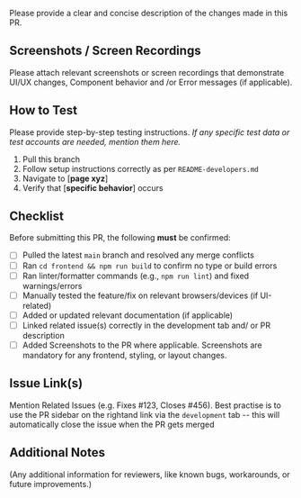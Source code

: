Please provide a clear and concise description of the changes made in this PR.

## Screenshots / Screen Recordings
Please attach relevant screenshots or screen recordings that demonstrate UI/UX changes, Component behavior and /or Error messages (if applicable). 

## How to Test
Please provide step-by-step testing instructions. _If any specific test data or test accounts are needed, mention them here._

1. Pull this branch
2. Follow setup instructions correctly as per `README-developers.md`
3. Navigate to [____page xyz____]
4. Verify that [____specific behavior____] occurs

## Checklist
Before submitting this PR, the following **must** be confirmed:

- [ ] Pulled the latest `main` branch and resolved any merge conflicts
- [ ] Ran `cd frontend && npm run build` to confirm no type or build errors
- [ ] Ran linter/formatter commands (e.g., `npm run lint`) and fixed warnings/errors
- [ ] Manually tested the feature/fix on relevant browsers/devices (if UI-related)
- [ ] Added or updated relevant documentation (if applicable)
- [ ] Linked related issue(s) correctly in the development tab and/ or PR description
- [ ] Added Screenshots to the PR where applicable. Screenshots are mandatory for any frontend, styling, or layout changes.

## Issue Link(s)
Mention Related Issues (e.g. Fixes #123, Closes #456). Best practise is to use the PR sidebar on the rightand link via the `development` tab -- this will automatically close the issue when the PR gets merged

## Additional Notes
(Any additional information for reviewers, like known bugs, workarounds, or future improvements.)
